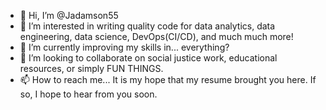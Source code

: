 - 👋 Hi, I’m @Jadamson55
- 👀 I’m interested in writing quality code for data analytics, data engineering, data science, DevOps(CI/CD), and much much more!
- 🌱 I’m currently improving my skills in... everything?
- 💞️ I’m looking to collaborate on social justice work, educational resources, or simply FUN THINGS.
- 📫 How to reach me... It is my hope that my resume brought you here. If so, I hope to hear from you soon.

<!---
Jadamson55/Jadamson55 is a ✨ special ✨ repository
--->
